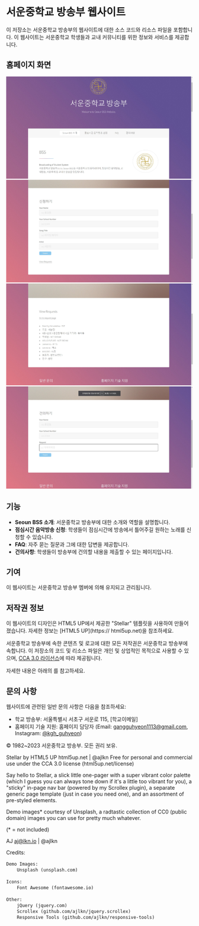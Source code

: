<!-- Explanation -->
# 서운중학교 방송부 웹사이트

이 저장소는 서운중학교 방송부의 웹사이트에 대한 소스 코드와 리소스 파일을 포함합니다. 이 웹사이트는 서운중학교 학생들과 교내 커뮤니티를 위한 정보와 서비스를 제공합니다.

## 홈페이지 화면
![Main Page](./example_images/index_html.jpg)
![/songrequest](./example_images/songrequest_html.jpg)
![/see-songrequest](./example_images/seesongrequest_html.jpg)
![/request](./example_images/request_html.jpg)

## 기능

- **Seoun BSS 소개**: 서운중학교 방송부에 대한 소개와 역할을 설명합니다.
- **점심시간 음악방송 신청**: 학생들이 점심시간에 방송에서 틀어주길 원하는 노래를 신청할 수 있습니다.
- **FAQ**: 자주 묻는 질문과 그에 대한 답변을 제공합니다.
- **건의사항**: 학생들이 방송부에 건의할 내용을 제출할 수 있는 페이지입니다.

## 기여

이 웹사이트는 서운중학교 방송부 멤버에 의해 유지되고 관리됩니다.

## 저작권 정보

이 웹사이트의 디자인은 HTML5 UP에서 제공한 "Stellar" 템플릿을 사용하여 만들어졌습니다. 자세한 정보는 [HTML5 UP](https://
html5up.net)을 참조하세요.

서운중학교 방송부에 속한 콘텐츠 및 로고에 대한 모든 저작권은 서운중학교 방송부에 속합니다. 이 저장소의 코드 및 리소스 파일은 개인 및 상업적인 목적으로 사용할 수 있으며, [CCA 3.0 라이선스](html5up.net/license)에 따라 제공됩니다.

자세한 내용은 아래의 <!-- Sorces -->를 참고하세요.

## 문의 사항

웹사이트에 관련된 일반 문의 사항은 다음을 참조하세요:

- 학교 방송부: 서울특별시 서초구 서운로 115, [학교이메일]
- 홈페이지 기술 지원: 홈페이지 담당자 (Email: [gangguhyeon1113@gmail.com](mailto:gangguhyeon1113@gmail.com), Instagram: [@kgh_guhyeon](https://www.instagram.com/kgh_guhyeon))

© 1982~2023 서운중학교 방송부. 모든 권리 보유.

<!-- Sorces -->
Stellar by HTML5 UP
html5up.net | @ajlkn
Free for personal and commercial use under the CCA 3.0 license (html5up.net/license)


Say hello to Stellar, a slick little one-pager with a super vibrant color palette (which
I guess you can always tone down if it's a little too vibrant for you), a "sticky" in-page
nav bar (powered by my Scrollex plugin), a separate generic page template (just in case
you need one), and an assortment of pre-styled elements.

Demo images* courtesy of Unsplash, a radtastic collection of CC0 (public domain) images
you can use for pretty much whatever.

(* = not included)

AJ
aj@lkn.io | @ajlkn


Credits:

	Demo Images:
		Unsplash (unsplash.com)

	Icons:
		Font Awesome (fontawesome.io)

	Other:
		jQuery (jquery.com)
		Scrollex (github.com/ajlkn/jquery.scrollex)
		Responsive Tools (github.com/ajlkn/responsive-tools)
